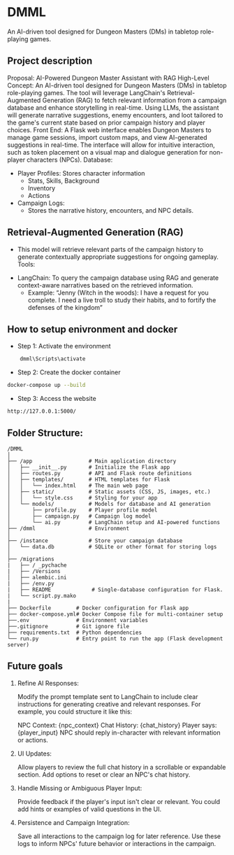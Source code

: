 # DMML
An AI-driven tool designed for Dungeon Masters (DMs) in tabletop role-playing games. 

## Project description
Proposal: AI-Powered Dungeon Master Assistant with RAG
High-Level Concept: An AI-driven tool designed for Dungeon Masters (DMs) in tabletop role-playing games. The tool will leverage LangChain's Retrieval-Augmented Generation (RAG) to fetch relevant information from a campaign database and enhance storytelling in real-time. Using LLMs, the assistant will generate narrative suggestions, enemy encounters, and loot tailored to the game's current state based on prior campaign history and player choices.
Front End: A Flask web interface enables Dungeon Masters to manage game sessions, import custom maps, and view AI-generated suggestions in real-time. The interface will allow for intuitive interaction, such as token placement on a visual map and dialogue generation for non-player characters (NPCs).
Database:
*	Player Profiles: Stores character information 
    * Stats, Skills, Background
    * Inventory
    * Actions
*	Campaign Logs: 
    * Stores the narrative history, encounters, and NPC details.

## Retrieval-Augmented Generation (RAG) 
- This model will retrieve relevant parts of the campaign history to generate contextually appropriate suggestions for ongoing gameplay.
Tools:
*	LangChain: To query the campaign database using RAG and generate context-aware narratives based on the retrieved information.
    *	Example: “Jenny (Witch in the woods):  I have a request for you complete. I need a live troll to study their habits, and to fortify the defenses of the kingdom” 


## How to setup enivronment and docker
* Step 1: Activate the environment
```bash
    dmml\Scripts\activate
```
* Step 2: Create the docker container
```bash
docker-compose up --build
```
* Step 3: Access the website
```
http://127.0.0.1:5000/
```

## Folder Structure:
```
/DMML
│
├── /app                  # Main application directory
│   ├── __init__.py       # Initialize the Flask app
│   ├── routes.py         # API and Flask route definitions
│   ├── templates/        # HTML templates for Flask
│   │   └── index.html    # The main web page
│   ├── static/           # Static assets (CSS, JS, images, etc.)
│   │   └── style.css     # Styling for your app
│   └── models/           # Models for database and AI generation
│       ├── profile.py    # Player profile model
│       ├── campaign.py   # Campaign log model
│       └── ai.py         # LangChain setup and AI-powered functions
├── /dmml                 # Environment
│
├── /instance             # Store your campaign database
│   └── data.db           # SQLite or other format for storing logs 
│
├── /migrations
|   ├── / _pychache
|   ├── /Versions
│   ├── alembic.ini
|   ├── /env.py
|   ├── README             # Single-database configuration for Flask. 
|   └── script.py.mako
|
├── Dockerfile        # Docker configuration for Flask app
├── docker-compose.yml# Docker Compose file for multi-container setup
├──.env               # Environment variables
├──.gitignore         # Git ignore file
├── requirements.txt  # Python dependencies
└── run.py            # Entry point to run the app (Flask development server)

```

## Future goals
1. Refine AI Responses:

    Modify the prompt template sent to LangChain to include clear instructions for generating creative and relevant responses.
    For example, you could structure it like this:

    NPC Context: {npc_context}
    Chat History: {chat_history}
    Player says: {player_input}
    NPC should reply in-character with relevant information or actions.

2. UI Updates:

    Allow players to review the full chat history in a scrollable or expandable section.
    Add options to reset or clear an NPC's chat history.

3. Handle Missing or Ambiguous Player Input:

    Provide feedback if the player's input isn't clear or relevant.
    You could add hints or examples of valid questions in the UI.

4. Persistence and Campaign Integration:

    Save all interactions to the campaign log for later reference.
    Use these logs to inform NPCs' future behavior or interactions in the campaign.